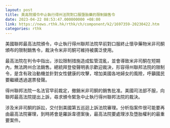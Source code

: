 ```yaml
---
layout: post
title: 美高院頒令中止執行得州法院對口服墮胎藥的限制銷售令
date: 2023-04-22 08:53:47.000000000 +08:00
link: https://news.rthk.hk/rthk/ch/component/k2/1697359-20230422.htm
categories: rthk
---
```


美國聯邦最高法院頒令，中止執行得州聯邦法院早前對口服終止懷孕藥物米非司酮頒布的限制銷售令，裁決令米非司酮可維持被廣泛使用。

最高法院在判令中指出，涉訟限制措施造成監管混亂，並會導致米非司酮在短期內，無法跨州合法銷售。總統拜登發聲明表示歡迎裁決，形容得州聯邦法院的限制令，是含有政治動機並針對女性健康的攻擊，增加美國各地婦女的風險，呼籲國民要繼續透過選票發聲。

得州聯邦法院一名法官早前裁定，撤銷米非司酮的銷售批准。美國司法部不服，向聯邦最高法院提出上訴，尋求頒令緊急中止執行得州聯邦法院的裁決。

涉及米非司酮的訴訟，交付到美國第五巡迴上訴法院審理。分析指案件很可能要再由最高法院審理，到時將會是羅訴韋德案後，最高法院要處理涉及墮胎權利的最重要案件。
